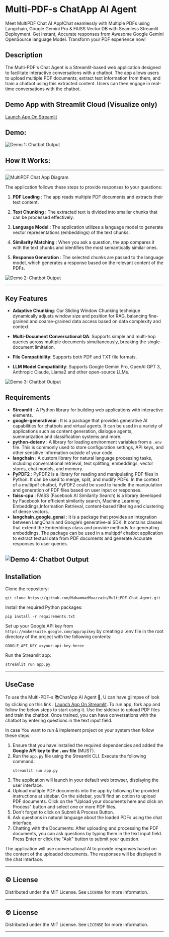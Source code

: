 # Multi-PDF-s ChatApp AI Agent 

Meet MultiPDF Chat AI App!Chat seamlessly with Multiple PDFs using Langchain, Google Gemini Pro &amp; FAISS Vector DB with Seamless Streamlit Deployment. Get instant, Accurate responses from Awesome Google Gemini OpenSource language Model. Transform your PDF experience now!

## Description
The Multi-PDF's Chat Agent is a Streamlit-based web application designed to facilitate interactive conversations with a chatbot. The app allows users to upload multiple PDF documents, extract text information from them, and train a chatbot using this extracted content. Users can then engage in real-time conversations with the chatbot.

## Demo App with Streamlit Cloud (Visualize only)

[Launch App On Streamlit](https://multi-pdfschatappai-agent.streamlit.app/)

## Demo:
![Demo 1: Chatbot Output](img/LLMframework.jpg)

## How It Works:
------------

![MultiPDF Chat App Diagram](img/Architecture.jpg)

The application follows these steps to provide responses to your questions:

1. **PDF Loading** : The app reads multiple PDF documents and extracts their text content.

2. **Text Chunking** : The extracted text is divided into smaller chunks that can be processed effectively.

3. **Language Model** : The application utilizes a language model to generate vector representations (embeddings) of the text chunks.

4. **Similarity Matching** : When you ask a question, the app compares it with the text chunks and identifies the most semantically similar ones.

5. **Response Generation** : The selected chunks are passed to the language model, which generates a response based on the relevant content of the PDFs.

![Demo 2: Chatbot Output](img/LLMApp.jpg)

--- 
## Key Features

- **Adaptive Chunking**: Our Sliding Window Chunking technique dynamically adjusts window size and position for RAG, balancing fine-grained and coarse-grained data access based on data complexity and context.

- **Multi-Document Conversational QA**: Supports simple and multi-hop queries across multiple documents simultaneously, breaking the single-document limitation.

- **File Compatibility**: Supports both PDF and TXT file formats.

- **LLM Model Compatibility**: Supports Google Gemini Pro, OpenAI GPT 3, Anthropic Claude, Llama2 and other open-source LLMs.


![Demo 3: Chatbot Output](img/LLMAgents.jpg)


## Requirements

- **Streamlit** : A Python library for building web applications with interactive elements.
- **google-generativeai** : It is a package that provides generative AI capabilities for chatbots and virtual agents. It can be used in a variety of applications such as content generation, dialogue agents, summarization and classification systems and more.
- **python-dotenv** : A library for loading environment variables from a `.env` file. This is commonly used to store configuration settings, API keys, and other sensitive information outside of your code.
- **langchain** : A custom library for natural language processing tasks, including conversational retrieval, text splitting, embeddings, vector stores, chat models, and memory.
- **PyPDF2** : PyPDF2 is a library for reading and manipulating PDF files in Python. It can be used to merge, split, and modify PDFs. In the context of a multipdf chatbot, PyPDF2 could be used to handle the manipulation and generation of PDF files based on user input or responses.
- **faiss-cpu** : FAISS (Facebook AI Similarity Search) is a library developed by Facebook for efficient similarity search, Machine Learning Embeddings,Information Retrieval, content-based filtering and clustering of dense vectors.
- **langchain_google_genai** : It is a package that provides an integration between LangChain and Google’s generative-ai SDK. It contains classes that extend the Embeddings class and provide methods for generating embeddings. The package can be used in a multipdf chatbot application to extract textual data from PDF documents and generate Accurate responses to user queries.

![Demo 4: Chatbot Output](img/CALMOutput.jpg)
---

## Installation

Clone the repository:

`git clone https://github.com/MuhammadMuazzain/MultiPDF-Chat-Agent.git`

Install the required Python packages:

`pip install -r requirements.txt`

Set up your Google API key from `https://makersuite.google.com/app/apikey` by creating a .env file in the root directory of the project with the following contents:

`GOOGLE_API_KEY =<your-api-key-here>`

Run the Streamlit app:

`streamlit run app.py`

---
## UseCase

To use the Multi-PDF-s 📚ChatApp AI Agent 🤖, U can have glimpse of look by clicking on this link : [Launch App On Streamlit](https://multi-pdfschatappai-agent.streamlit.app/). To run app, fork app and follow the below steps to start using it. Use the sidebar to upload PDF files and train the chatbot. Once trained, you can have conversations with the chatbot by entering questions in the text input field.

In case You want to run & implement project on your system then follow these steps:

1. Ensure that you have installed the required dependencies and added the **Google API key to the `.env` file** (MUST).
2. Run the `app.py` file using the Streamlit CLI. Execute the following command:
   ```
   streamlit run app.py
   ```
3. The application will launch in your default web browser, displaying the user interface.
4. Upload multiple PDF documents into the app by following the provided instructions at sidebar. On the sidebar, you'll find an option to upload PDF documents. Click on the "Upload your documents here and click on Process" button and select one or more PDF files. 
5. Don't forget to click on Submit & Process Button.
6. Ask questions in natural language about the loaded PDFs using the chat interface.
7. Chatting with the Documents: After uploading and processing the PDF documents, you can ask questions by typing them in the text input field. Press Enter or click the "Ask" button to submit your question.

The application will use conversational AI to provide responses based on the content of the uploaded documents. The responses will be displayed in the chat interface.

---
## ©️ License 

Distributed under the MIT License. See `LICENSE` for more information.

---

## ©️ License 

Distributed under the MIT License. See `LICENSE` for more information.

---